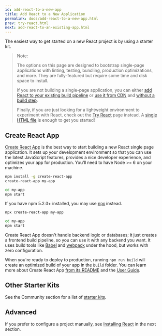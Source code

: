 ```yaml
---
id: add-react-to-a-new-app
title: Add React to a New Application
permalink: docs/add-react-to-a-new-app.html
prev: try-react.html
next: add-react-to-an-existing-app.html
---
```


The easiest way to get started on a new React project is by using a starter kit.

> Note:
> 
> The options on this page are designed to bootstrap single-page applications with linting, testing, bundling, production optimizations, and more. They are fully-featured but require some time and disk space to install.
>
> If you are not building a single-page application, you can either [add React to your existing build pipeline](/docs/add-react-to-an-existing-app.html) or [use it from CDN](/docs/cdn-links.html) and [without a build step](/docs/react-without-jsx.html).
>
> Finally, if you are just looking for a lightweight environment to experiment with React, check out the [Try React](/docs/try-react.html) page instead. A [single HTML file](https://raw.githubusercontent.com/reactjs/reactjs.org/master/static/html/single-file-example.html) is enough to get you started!
>

## Create React App

[Create React App](http://github.com/facebookincubator/create-react-app) is the best way to start building a new React single page application. It sets up your development environment so that you can use the latest JavaScript features, provides a nice developer experience, and optimizes your app for production. You’ll need to have Node >= 6 on your machine.

```bash
npm install -g create-react-app
create-react-app my-app

cd my-app
npm start
```

If you have npm 5.2.0+ installed, you may use [npx](https://www.npmjs.com/package/npx) instead.

```bash
npx create-react-app my-app

cd my-app
npm start
```

Create React App doesn't handle backend logic or databases; it just creates a frontend build pipeline, so you can use it with any backend you want. It uses build tools like [Babel](http://babeljs.io/) and [webpack](https://webpack.js.org/) under the hood, but works with zero configuration.

When you're ready to deploy to production, running `npm run build` will create an optimized build of your app in the `build` folder. You can learn more about Create React App [from its README](https://github.com/facebookincubator/create-react-app#create-react-app-) and the [User Guide](https://github.com/facebookincubator/create-react-app/blob/master/packages/react-scripts/template/README.md#table-of-contents).

## Other Starter Kits

See the Community section for a list of [starter kits](/community/starter-kits.html).

## Advanced

If you prefer to configure a project manually, see [Installing React](/docs/add-react-to-an-existing-app.html#installing-react) in the next section.
